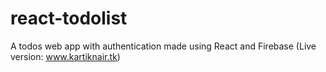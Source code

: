# react-todolist
A todos web app with authentication made using React and Firebase (Live version: www.kartiknair.tk)
